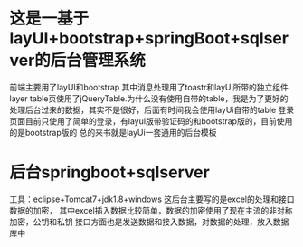 # 这是一基于layUI+bootstrap+springBoot+sqlserver的后台管理系统
前端主要用了layUI和bootstrap
其中消息处理用了toastr和layUi所带的独立组件layer
table页使用了jQueryTable.为什么没有使用自带的table，我是为了更好的处理后台过来的数据，其实不是很好，后面有时间我会使用layUi自带的table
登录页面目前只使用了简单的登录，有layuI版带验证码的和bootstrap版的，目前使用的是bootstrap版的
总的来书就是layUi一套通用的后台模板

# 后台springboot+sqlserver 
工具：eclipse+Tomcat7+jdk1.8+windows
这后台主要写的是excel的处理和接口数据的加密，
其中excel插入数据比较简单，数据的加密使用了现在主流的非对称加密，公钥和私钥
接口方面也是发送数据和接入数据，对数据的处理，放入数据库中
